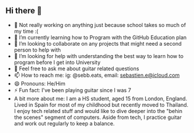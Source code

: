 ## Hi there 👋

- 🔭 Not really working on anything just because school takes so much of my time :(
- 🌱 I’m currently learning how to Program with the GitHub Education plan
- 👯 I’m looking to collaborate on any projects that might need a second person to help with
- 🤔 I’m looking for help with understanding the best way to learn how to program before I get into University
- 💬 Feel free to ask me about guitar related questions
- 📫 How to reach me: ig: @sebb.eats, email: sebastien.e@icloud.com
- 😄 Pronouns: He/Him
- ⚡ Fun fact: I've been playing guitar since I was 7
- A bit more about me:
I am a HS student, aged 15 from London, England. 
Lived in Spain for most of my childhood but recently moved to Thailand. 
I enjoy tech related stuff and would like to dive deeper into the "behin the scenes" segment of computers. 
Aside from tech, I practice guitar and work out regularly to keep a balance. 
